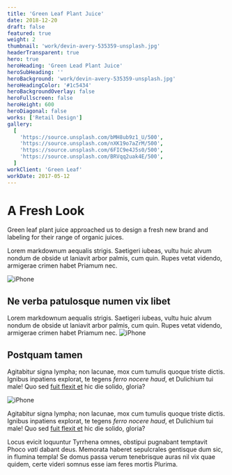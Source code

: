 ```yaml
---
title: 'Green Leaf Plant Juice'
date: 2018-12-20
draft: false
featured: true
weight: 2
thumbnail: 'work/devin-avery-535359-unsplash.jpg'
headerTransparent: true
hero: true
heroHeading: 'Green Lead Plant Juice'
heroSubHeading: ''
heroBackground: 'work/devin-avery-535359-unsplash.jpg'
heroHeadingColor: '#1c5434'
heroBackgroundOverlay: false
heroFullscreen: false
heroHeight: 600
heroDiagonal: false
works: ['Retail Design']
gallery:
  [
    'https://source.unsplash.com/bMH8ub9z1_U/500',
    'https://source.unsplash.com/nXK19o7aZrM/500',
    'https://source.unsplash.com/6FIC9e4J5s0/500',
    'https://source.unsplash.com/BRVqq2uak4E/500',
  ]
workClient: 'Green Leaf'
workDate: 2017-05-12
---
```


# A Fresh Look

Green leaf plant juice approached us to design a fresh new brand and labeling for their range of organic juices.

Lorem markdownum aequalis strigis. Saetigeri iubeas, vultu huic alvum nondum
de obside ut laniavit arbor palmis, cum quin. Rupes vetat videndo, armigerae
crimen habet Priamum nec.

![iPhone](https://source.unsplash.com/cToxdG42ujw/500)

## Ne verba patulosque numen vix libet

Lorem markdownum aequalis strigis. Saetigeri iubeas, vultu huic alvum nondum
de obside ut laniavit arbor palmis, cum quin. Rupes vetat videndo, armigerae
crimen habet Priamum nec.
![iPhone](https://source.unsplash.com/YSA1IRkGAsg/800)

## Postquam tamen

Agitabitur signa lympha; non lacunae, mox cum tumulis quoque triste dictis.
Ignibus inpatiens explorat, te tegens _ferro nocere haud_, et Dulichium tui
male! Quo sed [fuit flexit et](#vexant-achivi) hic die solido, gloria?

![iPhone](https://source.unsplash.com/46n1T0BMKUM/800)

Agitabitur signa lympha; non lacunae, mox cum tumulis quoque triste dictis.
Ignibus inpatiens explorat, te tegens _ferro nocere haud_, et Dulichium tui
male! Quo sed [fuit flexit et](#vexant-achivi) hic die solido, gloria?

Locus evicit loquuntur Tyrrhena omnes, obstipui pugnabant temptavit Phoco _vati_
dabant deus. Memorata haberet sepulcrales gentisque dum sic, in flumina templa!
Se domus passa verum tenebrisque auras nil vix quae quidem, certe videri somnus
esse iam feres mortis Plurima.

